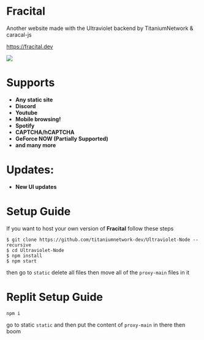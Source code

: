 # Fracital
Another website made with the Ultraviolet backend by TitaniumNetwork & caracal-js

https://fracital.dev

[![](https://c5.patreon.com/external/logo/become_a_patron_button.png)](https://www.patreon.com/bePatron?u=69596646)

# Supports
- **Any static site**
- **Discord**
- **Youtube**
- **Mobile browsing!**
- **Spotify**
- **CAPTCHA/hCAPTCHA**
- **GeForce NOW (Partially Supported)**
- **and many more**

# Updates:
- **New UI updates**

# Setup Guide
If you want to host your own version of **Fracital** follow these steps
```
$ git clone https://github.com/titaniumnetwork-dev/Ultraviolet-Node --recursive
$ cd Ultraviolet-Node
$ npm install
$ npm start 
```
then go to ```static``` delete all files then move all of the ```proxy-main``` files in it

# Replit Setup Guide
```
npm i
```
go to static ```static``` and then put the content of ```proxy-main``` in there then boom
